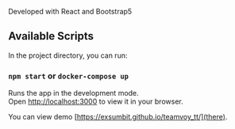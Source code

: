 Developed with React and Bootstrap5

## Available Scripts

In the project directory, you can run:

### `npm start` or `docker-compose up`

Runs the app in the development mode.\
Open [http://localhost:3000](http://localhost:3000) to view it in your browser.

You can view demo [https://exsumbit.github.io/teamvoy_tt/](there).